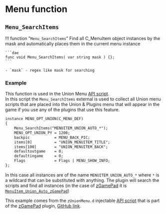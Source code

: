 # Menu function

## `Menu_SearchItems`
!!! function "`Menu_SearchItems`"
    Find all C_MenuItem object instances by the mask and automatically places them in the current menu instance

    ```dae
    func void Menu_SearchItems( var string mask ) {};
    ```

    - `mask` - regex like mask for searching

### Example
This function is used in the Union Menu [API script](../daedalus_injection/index.md#api-script).  
In this script the `Menu_SearchItems` external is used to collect all Union menu scripts that are placed into the Union & Plugins menu that will appear in the game if you use any of the plugins that use this feature.  

```dae title="Usage of Menu_SearchItems external function"
instance MENU_OPT_UNION(C_MENU_DEF)
{
    Menu_SearchItems("MENUITEM_UNION_AUTO_*");
    MENU_OPT_UNION_PY = 1200;
    backpic           = MENU_BACK_PIC;
    items[0]          = "UNION_MENUITEM_TITLE";
    items[100]        = "UNION_MENUITEM_BACK";
    defaultoutgame    = 0;
    defaultingame     = 0;
    Flags             = Flags | MENU_SHOW_INFO;
};
```

In this case all instances are of the name `MENUITEM_UNION_AUTO_*` where `*` is a wildcard that can be substituted with anything. The plugin will search the scripts and find all instances (in the case of [zGamePad]() it is [`MenuItem_Union_Auto_zGamePad`](https://github.com/Gratt-5r2/zGamePad/blob/6be647685e2eee5da9aef9d141398fc69cf3a626/Utils/zGamePad_Menu.d#L28-L33))

This example comes from the `zUnionMenu.d` injectable [API script](../daedalus_injection/index.md#api-script) that is part of the [zGamePad]() plugin, [GitHub link](https://github.com/Gratt-5r2/zGamePad/blob/6be647685e2eee5da9aef9d141398fc69cf3a626/Utils/zUnionMenu.d#L47-L57).
